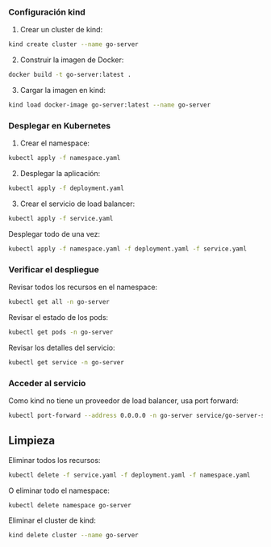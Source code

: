 ### Configuración kind

1. Crear un cluster de kind:
```bash
kind create cluster --name go-server
```

2. Construir la imagen de Docker:
```bash
docker build -t go-server:latest .
```

3. Cargar la imagen en kind:
```bash
kind load docker-image go-server:latest --name go-server
```

### Desplegar en Kubernetes

1. Crear el namespace:
```bash
kubectl apply -f namespace.yaml
```

2. Desplegar la aplicación:
```bash
kubectl apply -f deployment.yaml
```

3. Crear el servicio de load balancer:
```bash
kubectl apply -f service.yaml
```

Desplegar todo de una vez:
```bash
kubectl apply -f namespace.yaml -f deployment.yaml -f service.yaml
```

### Verificar el despliegue

Revisar todos los recursos en el namespace:
```bash
kubectl get all -n go-server
```

Revisar el estado de los pods:
```bash
kubectl get pods -n go-server
```

Revisar los detalles del servicio:
```bash
kubectl get service -n go-server
```

### Acceder al servicio

Como kind no tiene un proveedor de load balancer, usa port forward:
```bash
kubectl port-forward --address 0.0.0.0 -n go-server service/go-server-service 8080:8080
```

## Limpieza

Eliminar todos los recursos:
```bash
kubectl delete -f service.yaml -f deployment.yaml -f namespace.yaml
```

O eliminar todo el namespace:
```bash
kubectl delete namespace go-server
```

Eliminar el cluster de kind:
```bash
kind delete cluster --name go-server
```
